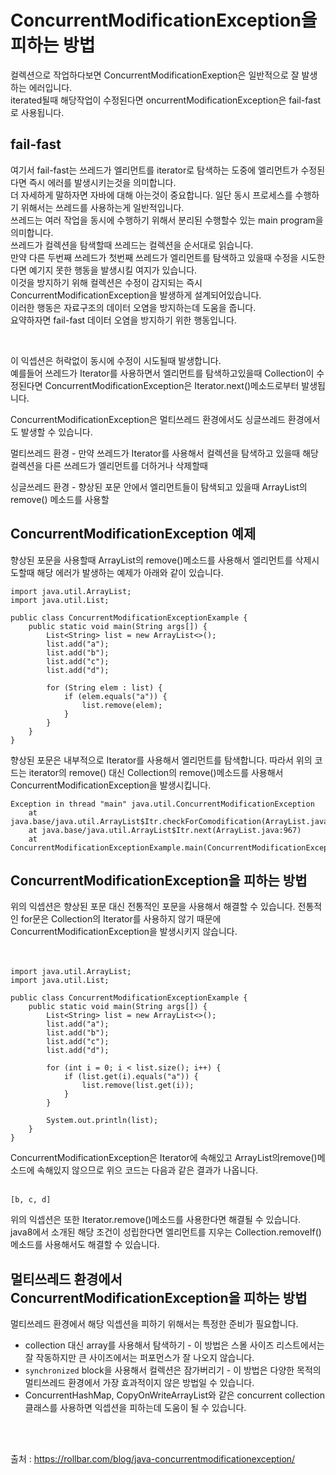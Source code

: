 # ConcurrentModificationException을 피하는 방법

컬렉션으로 작업하다보면 ConcurrentModificationExeption은 일반적으로 잘 발생하는 에러입니다.  
iterated될때 해당작업이 수정된다면 oncurrentModificationException은 fail-fast로 사용됩니다.
   
## fail-fast   

여기서 fail-fast는 쓰레드가 엘리먼트를 iterator로 탐색하는 도중에 엘리먼트가 수정된다면 즉시 에러를 발생시키는것을 의미합니다.  
더 자세하게 말하자면 자바에 대해 아는것이 중요합니다. 일단 동시 프로세스를 수행하기 위해서는 쓰레드를 사용하는게 일반적입니다.  
쓰레드는 여러 작업을 동시에 수행하기 위해서 분리된 수행할수 있는 main program을 의미합니다.  
쓰레드가 컬렉션을 탐색할때 쓰레드는 컬렉션을 순서대로 읽습니다.  
만약 다른 두번째 쓰레드가 첫번째 쓰레드가 엘리먼트를 탐색하고 있을때 수정을 시도한다면 예기지 못한 행동을 발생시킬 여지가 있습니다.  
이것을 방지하기 위해 컬렉션은 수정이 감지되는 즉시 ConcurrentModificationException을 발생하게 설계되어있습니다.  
이러한 행동은 자료구조의 데이터 오염을 방지하는데 도움을 줍니다.  
요약하자면 fail-fast 데이터 오염을 방지하기 위한 행동입니다.  
   
<br />
   

이 익셉션은 허락없이 동시에 수정이 시도될때 발생합니다.  
예를들어 쓰레드가 Iterator를 사용하면서 엘리먼트를 탐색하고있을때 Collection이 수정된다면 ConcurrentModificationException은 Iterator.next()메소드로부터 발생됩니다.
   
ConcurrentModificationException은 멀티쓰레드 환경에서도 싱글쓰레드 환경에서도 발생할 수 있습니다.
   
멀티쓰레드 환경 - 만약 쓰레드가 Iterator를 사용해서 컬렉션을 탐색하고 있을때 해당 컬렉션을 다른 쓰레드가 엘리먼트를 더하거나 삭제할때  
   
싱글쓰레드 환경 - 향상된 포문 안에서 엘리먼트들이 탐색되고 있을때 ArrayList의 remove() 메소드를 사용할
   
      
## ConcurrentModificationException 예제  
   
향상된 포문을 사용할때 ArrayList의 remove()메소드를 사용해서 엘리먼트를 삭제시도할때 해당 에러가 발생하는 예제가 아래와 같이 있습니다.  
   


```
import java.util.ArrayList;
import java.util.List;

public class ConcurrentModificationExceptionExample {
    public static void main(String args[]) {
        List<String> list = new ArrayList<>();
        list.add("a");
        list.add("b");
        list.add("c");
        list.add("d");

        for (String elem : list) {
            if (elem.equals("a")) {
                list.remove(elem);
            }
        }
    }
}
```
   
향상된 포문은 내부적으로 Iterator를 사용해서 엘리먼트를 탐색합니다. 따라서 위의 코드는 iterator의 remove() 대신 Collection의 remove()메소드를 사용해서 ConcurrentModificationException을 발생시킵니다.  

   
```  
Exception in thread "main" java.util.ConcurrentModificationException
    at java.base/java.util.ArrayList$Itr.checkForComodification(ArrayList.java:1013)
    at java.base/java.util.ArrayList$Itr.next(ArrayList.java:967)
    at ConcurrentModificationExceptionExample.main(ConcurrentModificationExceptionExample.java:12)
```  
   
## ConcurrentModificationException을 피하는 방법  
위의 익셉션은 향상된 포문 대신 전통적인 포문을 사용해서 해결할 수 있습니다. 전통적인 for문은 Collection의 Iterator를 사용하지 않기 때문에 ConcurrentModificationException을 발생시키지 않습니다.  
<br />
<br />
```  
import java.util.ArrayList;
import java.util.List;

public class ConcurrentModificationExceptionExample {
    public static void main(String args[]) {
        List<String> list = new ArrayList<>();
        list.add("a");
        list.add("b");
        list.add("c");
        list.add("d");

        for (int i = 0; i < list.size(); i++) {
            if (list.get(i).equals("a")) {
                list.remove(list.get(i));
            }
        }

        System.out.println(list);
    }
}
```  
ConcurrentModificationException은 Iterator에 속해있고 ArrayList의remove()메소드에 속해있지 않으므로 위으 코드는 다음과 같은 결과가 나옵니다.  
<br />
```  
[b, c, d]
```   
위의 익셉션은 또한 Iterator.remove()메소드를 사용한다면 해결될 수 있습니다.   
java8에서 소개된 해당 조건이 성립한다면 엘리먼트를 지우는 Collection.removeIf()메소드를 사용해서도 해결할 수 있습니다.  

## 멀티쓰레드 환경에서 ConcurrentModificationException을 피하는 방법   

멀티쓰레드 환경에서 해당 익셉션을 피하기 위해서는 특정한 준비가 필요합니다.  

- collection 대신 array를 사용해서 탐색하기 - 이 방법은 스몰 사이즈 리스트에서는 잘 작동하지만 큰 사이즈에서는 퍼포먼스가 잘 나오지 않습니다.
- `synchronized` block을 사용해서 컬렉션은 잠가버리기 - 이 방법은 다양한 목적의 멀티쓰레드 환경에서 가장 효과적이지 않은 방법일 수 있습니다.   
- ConcurrentHashMap, CopyOnWriteArrayList와 같은 concurrent collection클래스를 사용하면 익셉션을 피하는데 도움이 될 수 있습니다.   


<br />
<br />


출처 : https://rollbar.com/blog/java-concurrentmodificationexception/ 
<br />
